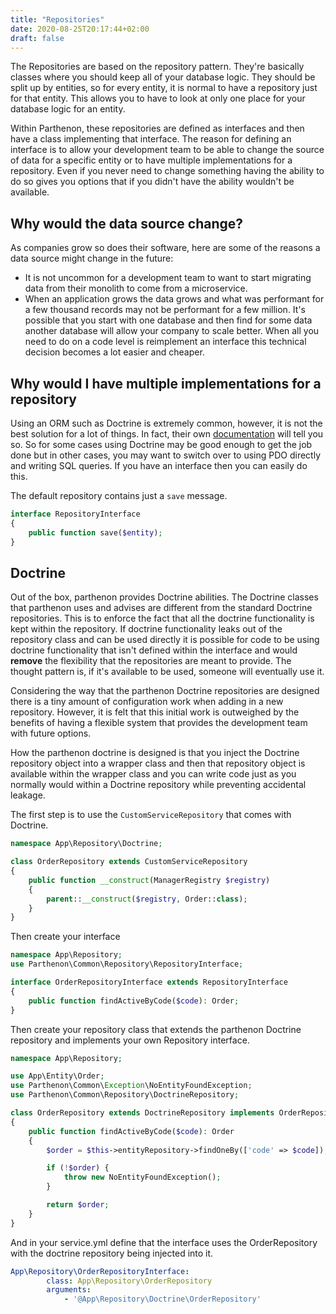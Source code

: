 ```yaml
---
title: "Repositories"
date: 2020-08-25T20:17:44+02:00
draft: false
---
```

The Repositories are based on the repository pattern. They're basically classes where you should keep all of your database logic. They should be split up by entities, so for every entity, it is normal to have a repository just for that entity. This allows you to have to look at only one place for your database logic for an entity.

Within Parthenon, these repositories are defined as interfaces and then have a class implementing that interface. The reason for defining an interface is to allow your development team to be able to change the source of data for a specific entity or to have multiple implementations for a repository. Even if you never need to change something having the ability to do so gives you options that if you didn't have the ability wouldn't be available.

## Why would the data source change?

As companies grow so does their software, here are some of the reasons a data source might change in the future:

* It is not uncommon for a development team to want to start migrating data from their monolith to come from a microservice.
* When an application grows the data grows and what was performant for a few thousand records may not be performant for a few million. It's possible that you start with one database and then find for some data another database will allow your company to scale better. When all you need to do on a code level is reimplement an interface this technical decision becomes a lot easier and cheaper.

## Why would I have multiple implementations for a repository

Using an ORM such as Doctrine is extremely common, however, it is not the best solution for a lot of things. In fact, their own [documentation](https://www.doctrine-project.org/projects/doctrine-orm/en/2.7/reference/limitations-and-known-issues.html) will tell you so. So for some cases using Doctrine may be good enough to get the job done but in other cases, you may want to switch over to using PDO directly and writing SQL queries. If you have an interface then you can easily do this.

The default repository contains just a `save` message.

```php
interface RepositoryInterface
{
    public function save($entity);
}
```

## Doctrine 
Out of the box, parthenon provides Doctrine abilities. The Doctrine classes that parthenon uses and advises are different from the standard Doctrine repositories. This is to enforce the fact that all the doctrine functionality is kept within the repository. If doctrine functionality leaks out of the repository class and can be used directly it is possible for code to be using doctrine functionality that isn't defined within the interface and would **remove** the flexibility that the repositories are meant to provide. The thought pattern is, if it's available to be used, someone will eventually use it.

Considering the way that the parthenon Doctrine repositories are designed there is a tiny amount of configuration work when adding in a new repository. However, it is felt that this initial work is outweighed by the benefits of having a flexible system that provides the development team with future options.

How the parthenon doctrine is designed is that you inject the Doctrine repository object into a wrapper class and then that repository object is available within the wrapper class and you can write code just as you normally would within a Doctrine repository while preventing accidental leakage.

The first step is to use the `CustomServiceRepository` that comes with Doctrine.

```php
namespace App\Repository\Doctrine;

class OrderRepository extends CustomServiceRepository
{
    public function __construct(ManagerRegistry $registry)
    {
        parent::__construct($registry, Order::class);
    }
}
```

Then create your interface

```php
namespace App\Repository;
use Parthenon\Common\Repository\RepositoryInterface;

interface OrderRepositoryInterface extends RepositoryInterface
{
    public function findActiveByCode($code): Order;
}
```

Then create your repository class that extends the parthenon Doctrine repository and implements your own Repository interface.

```php
namespace App\Repository;

use App\Entity\Order;
use Parthenon\Common\Exception\NoEntityFoundException;
use Parthenon\Common\Repository\DoctrineRepository;

class OrderRepository extends DoctrineRepository implements OrderRepositoryInterface
{
    public function findActiveByCode($code): Order
    {
        $order = $this->entityRepository->findOneBy(['code' => $code]);

        if (!$order) {
            throw new NoEntityFoundException();
        }

        return $order;
    }
}

```

And in your service.yml define that the interface uses the OrderRepository with the doctrine repository being injected into it.

```yaml
App\Repository\OrderRepositoryInterface:
        class: App\Repository\OrderRepository
        arguments:
            - '@App\Repository\Doctrine\OrderRepository'
```

